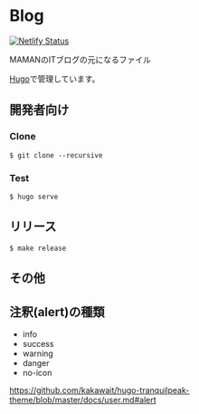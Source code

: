 Blog
====

[![Netlify Status](https://api.netlify.com/api/v1/badges/00d76373-b32a-4bd5-b54e-a7ea5b314c55/deploy-status)](https://app.netlify.com/sites/maman-it-blog/deploys)

MAMANのITブログの元になるファイル

[Hugo](https://gohugo.io)で管理しています。


開発者向け
----------

### Clone

```
$ git clone --recursive
```

### Test

```
$ hugo serve
```


リリース
-------

```
$ make release
```


その他
------

## 注釈(alert)の種類

* info
* success
* warning
* danger
* no-icon

https://github.com/kakawait/hugo-tranquilpeak-theme/blob/master/docs/user.md#alert
